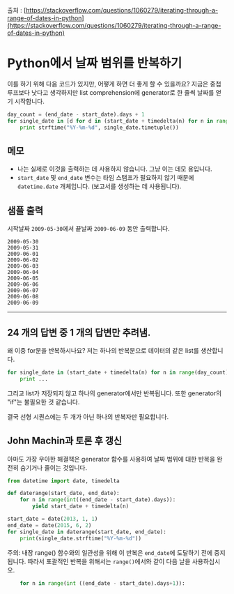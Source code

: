 출처 : [https://stackoverflow.com/questions/1060279/iterating-through-a-range-of-dates-in-python](https://stackoverflow.com/questions/1060279/iterating-through-a-range-of-dates-in-python)

# Python에서 날짜 범위를 반복하기

이를 하기 위해 다음 코드가 있지만, 어떻게 하면 더 좋게 할 수 있을까요? 지금은 중첩 루프보다 낫다고 생각하지만 list comprehension에 generator로 한 줄씩 날짜를 얻기 시작합니다.

```python
day_count = (end_date - start_date).days + 1
for single_date in [d for d in (start_date + timedelta(n) for n in range(day_count)) if d <= end_date]:
    print strftime("%Y-%m-%d", single_date.timetuple())
```

## 메모

- 나는 실제로 이것을 출력하는 데 사용하지 않습니다. 그냥 이는 데모 용입니다.
- `start_date` 및 `end_date` 변수는 타임 스탬프가 필요하지 않기 때문에 `datetime.date` 개체입니다. (보고서를 생성하는 데 사용됩니다).

## 샘플 출력

시작날짜 `2009-05-30`에서 끝날짜 `2009-06-09` 동안 출력합니다.

```
2009-05-30
2009-05-31
2009-06-01
2009-06-02
2009-06-03
2009-06-04
2009-06-05
2009-06-06
2009-06-07
2009-06-08
2009-06-09
```

---

## 24 개의 답변 중 1 개의 답변만 추려냄.

왜 이중 for문을 반복하시나요? 저는 하나의 반복문으로 데이터의 같은 list를 생산합니다.

```python
for single_date in (start_date + timedelta(n) for n in range(day_count)):
    print ...
```

그리고 list가 저장되지 않고 하나의 generator에서만 반복됩니다. 또한 generator의 "if"는 불필요한 것 같습니다.

결국 선형 시퀀스에는 두 개가 아닌 하나의 반복자만 필요합니다.

## John Machin과 토론 후 갱신

아마도 가장 우아한 해결책은 generator 함수를 사용하여 날짜 범위에 대한 반복을 완전히 숨기거나 줄이는 것입니다.

```python
from datetime import date, timedelta

def daterange(start_date, end_date):
    for n in range(int((end_date - start_date).days)):
        yield start_date + timedelta(n)

start_date = date(2013, 1, 1)
end_date = date(2015, 6, 2)
for single_date in daterange(start_date, end_date):
    print(single_date.strftime("%Y-%m-%d"))
```

주의: 내장 range() 함수와의 일관성을 위해 이 반복은 `end_date`에 도달하기 전에 중지됩니다. 따라서 포괄적인 반복을 위해서는 `range()`에서와 같이 다음 날을 사용하십시오.

```python
    for n in range(int ((end_date - start_date).days+1)):
```
